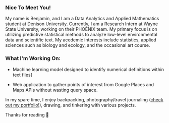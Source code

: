 ### Nice To Meet You!
My name is Benjamin, and I am a Data Analytics and Applied Mathematics student at Denison University. Currently, I am a Research Intern at Wayne State University, working on their PHOENIX team. My primary focus is on utilizing predictive statistical methods to analyze low-level environmental data and scientific text. My acedemic interests include statistics, applied sciences such as biology and ecology, and the occasional art course. 

### What I'm Working On:
- Machine learning model designed to identify numerical definitions within text files]

- Web application to gather points of interest from Google Places and Maps APIs without wasting query space. 

In my spare time, I enjoy backpacking, photography/travel journaling (<a href="https://www.benwedepohl.com/portfolio" target="_blank">check out my portfolio!</a>), drawing, and tinkering with various projects.

Thanks for reading 👋
